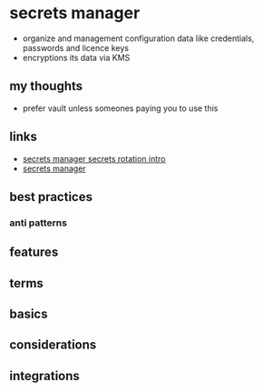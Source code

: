# secrets manager

- organize and management configuration data like credentials, passwords and licence keys
- encryptions its data via KMS

## my thoughts

- prefer vault unless someones paying you to use this

## links

- [secrets manager secrets rotation intro](https://docs.aws.amazon.com/secretsmanager/latest/userguide/rotate-secrets_how.html)
- [secrets manager](https://docs.aws.amazon.com/secretsmanager/latest/userguide/intro.html)

## best practices

### anti patterns

## features

## terms

## basics

## considerations

## integrations
